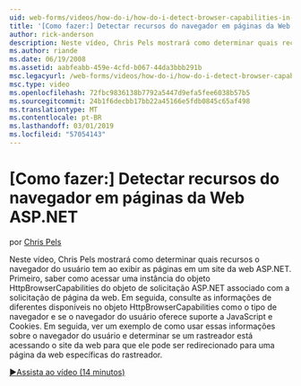 ```yaml
---
uid: web-forms/videos/how-do-i/how-do-i-detect-browser-capabilities-in-aspnet-web-pages
title: '[Como fazer:] Detectar recursos do navegador em páginas da Web ASP.NET | Microsoft Docs'
author: rick-anderson
description: Neste vídeo, Chris Pels mostrará como determinar quais recursos o navegador do usuário tem ao exibir as páginas em um site da web ASP.NET. Primeiro, saber como acc....
ms.author: riande
ms.date: 06/19/2008
ms.assetid: aabfeabb-459e-4cfd-b067-44da3bbb291b
msc.legacyurl: /web-forms/videos/how-do-i/how-do-i-detect-browser-capabilities-in-aspnet-web-pages
msc.type: video
ms.openlocfilehash: 72fbc9836138b7792a5447d9efa5fee6038b57b5
ms.sourcegitcommit: 24b1f6decbb17bb22a45166e5fdb0845c65af498
ms.translationtype: MT
ms.contentlocale: pt-BR
ms.lasthandoff: 03/01/2019
ms.locfileid: "57054143"
---
```

<a name="how-do-i-detect-browser-capabilities-in-aspnet-web-pages"></a>[Como fazer:] Detectar recursos do navegador em páginas da Web ASP.NET
====================
por [Chris Pels](https://twitter.com/chrispels)

Neste vídeo, Chris Pels mostrará como determinar quais recursos o navegador do usuário tem ao exibir as páginas em um site da web ASP.NET. Primeiro, saber como acessar uma instância do objeto HttpBrowserCapabilities do objeto de solicitação ASP.NET associado com a solicitação de página da web. Em seguida, consulte as informações de diferentes disponíveis no objeto HttpBrowserCapabilities como o tipo de navegador e se o navegador do usuário oferece suporte a JavaScript e Cookies. Em seguida, ver um exemplo de como usar essas informações sobre o navegador do usuário e determinar se um rastreador está acessando o site da web para que ele pode ser redirecionado para uma página da web específicas do rastreador.

[&#9654;Assista ao vídeo (14 minutos)](https://channel9.msdn.com/Blogs/ASP-NET-Site-Videos/how-do-i-detect-browser-capabilities-in-aspnet-web-pages)
